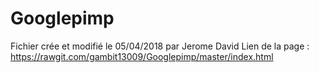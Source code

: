 # Googlepimp
Fichier crée et modifié le 05/04/2018 par Jerome David
Lien de la page : https://rawgit.com/gambit13009/Googlepimp/master/index.html
